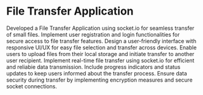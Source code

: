 # File Transfer Application

Developed a File Transfer Application using socket.io for seamless transfer of small files. Implement user registration and login functionalities for secure access to file transfer features. Design a user-friendly interface with responsive Ul/UX for easy file selection and transfer across devices. Enable users to upload files from their local storage and initiate transfer to another user recipient. Implement real-time file transfer using socket.io for efficient and reliabie data transmission. Include progress indicators and status updates to keep users informed about the transfer process. Ensure data security during transfer by implementing encryption measures and secure socket connections.
